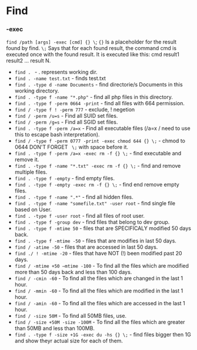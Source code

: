 # Find

### -exec
`find /path [args] -exec [cmd] {} \`;
`{}` Is a placeholder for the result found by find.
`\;` Says that for each found result, the command cmd is executed once with the found result.
It is executed like this: cmd result1 result2 … result N.
<br />

* `find . `  - . represents working dir.
* `find . -name test.txt` - finds test.txt
* `find . -type d -name Documents` -  find directorie/s Documents in this working directory.
* `find . -type f -name "*.php"` - find all php files in this directory.
* `find . -type f -perm 0664 -print` - find all files with 664 permission.
* `find / -type f ! -perm 777` - exclude, ! negetion
* `find / -perm /u=s` - Find all SUID set files.
* `find / -perm /g=s` - Find all SGID set files.
* `find . -type f -perm /a=x` - Find all executable files (/a=x  / need to use this to escape bash interpretation).
* `find / -type f -perm 0777 -print -exec chmod 644 {} \;` - chmod to 0644 DON'T FORGET ` \;` with space before it.
* `find . -type f -perm /a=x -exec rm -f {} \;` - find executable and remove it.
* `find . -type f -name "*.txt" -exec rm -f {} \;` - find and remove multiple files.
* `find . -type f -empty` - find empty files.
* `find . -type f -empty -exec rm -f {} \;` - find end remove empty files.
* `find . -type f -name ".*"` - find all hidden files.
* `find . -type f -name "somefile.txt" -user root` - find single file based on User.
* `find . -type f -user root` - find all files of root user.
* `find . -type f -group dev` - find files that belong to dev group.
* `find . -type f -mtime 50` - files that are SPECIFICALY modified 50 days back. 
* `find . -type f -mtime -50` - files that are modifies in last 50 days.
* `find / -atime -50` - files that are accessed in last 50 days.
* `find ./ ! -mtime -20` - files that have NOT (!) been modified past 20 days.
* `find / -mtime +50 –mtime -100` - To find all the files which are modified more than 50 days back and less than 100 days.
* `find / -cmin -60` - To find all the files which are changed in the last 1 hour.
* `find / -mmin -60` - To find all the files which are modified in the last 1 hour.
* `find / -amin -60` - To find all the files which are accessed in the last 1 hour.
* `find / -size 50M` - To find all 50MB files, use.
* `find / -size +50M -size -100M` - To find all the files which are greater than 50MB and less than 100MB.
* `find . -type f -size +1G -exec du -hs {} \;` - find files bigger then 1G and show theyr actual size for each of them.



